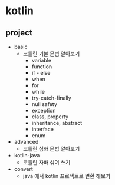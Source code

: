 # kotlin

## project
- basic
  - 코틀린 기본 문법 알아보기
    - variable
    - function
    - if - else
    - when
    - for
    - while
    - try-catch-finally
    - null safety
    - exception
    - class, property
    - inheritance, abstract
    - interface
    - enum
- advanced
  - 코틀린 심화 문법 알아보기
- kotlin-java
  - 코틀린 자바 섞어 쓰기
- convert
  - java 에서 kotlin 프로젝트로 변환 해보기
